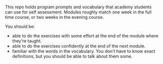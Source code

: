 This repo holds program prompts and vocabulary that academy students can use for self assessment. Modules roughly match one week in the full time course, or two weeks in the evening course.

You should be: 
- able to do the exercises with some effort at the end of the module where they're taught.
- able to do the exercises confidently at the end of the next module.
- familiar with the words in the vocabulary. You don't have to know exact definitions, but you should be able to talk about them some.
